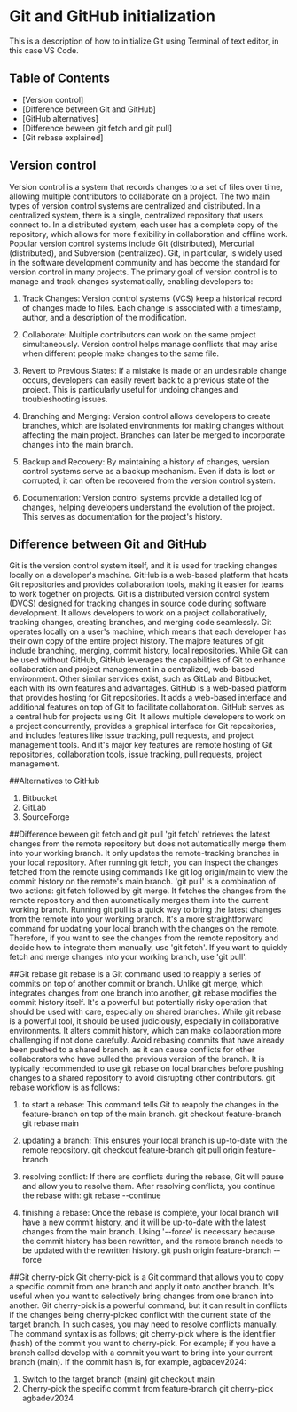 # Git and GitHub initialization

This is a description of how to initialize Git using Terminal of text editor, in this case VS Code.

## Table of Contents

- [Version control]
- [Difference between Git and GitHub]
- [GitHub alternatives]
- [Difference beween git fetch and git pull]
- [Git rebase explained]

## Version control

Version control is a system that records changes to a set of files over time, allowing multiple contributors to collaborate on a project.
The two main types of version control systems are centralized and distributed. In a centralized system, there is a single, centralized repository that users connect to.
In a distributed system, each user has a complete copy of the repository, which allows for more flexibility in collaboration and offline work.
Popular version control systems include Git (distributed), Mercurial (distributed), and Subversion (centralized). Git, in particular, is widely used in the software development community and has become the standard for version control in many projects.
The primary goal of version control is to manage and track changes systematically, enabling developers to:

1. Track Changes: Version control systems (VCS) keep a historical record of changes made to files. Each change is associated with a timestamp, author, and a description of the modification.

2. Collaborate: Multiple contributors can work on the same project simultaneously. Version control helps manage conflicts that may arise when different people make changes to the same file.

3. Revert to Previous States: If a mistake is made or an undesirable change occurs, developers can easily revert back to a previous state of the project. This is particularly useful for undoing changes and troubleshooting issues.

4. Branching and Merging: Version control allows developers to create branches, which are isolated environments for making changes without affecting the main project. Branches can later be merged to incorporate changes into the main branch.

5. Backup and Recovery: By maintaining a history of changes, version control systems serve as a backup mechanism. Even if data is lost or corrupted, it can often be recovered from the version control system.

6. Documentation: Version control systems provide a detailed log of changes, helping developers understand the evolution of the project. This serves as documentation for the project's history.

## Difference between Git and GitHub

Git is the version control system itself, and it is used for tracking changes locally on a developer's machine. GitHub is a web-based platform that hosts Git repositories and provides collaboration tools, making it easier for teams to work together on projects.
Git is a distributed version control system (DVCS) designed for tracking changes in source code during software development.
It allows developers to work on a project collaboratively, tracking changes, creating branches, and merging code seamlessly. Git operates locally on a user's machine, which means that each developer has their own copy of the entire project history.
The majore features of git include branching, merging, commit history, local repositories.
While Git can be used without GitHub, GitHub leverages the capabilities of Git to enhance collaboration and project management in a centralized, web-based environment. Other similar services exist, such as GitLab and Bitbucket, each with its own features and advantages.
GitHub is a web-based platform that provides hosting for Git repositories. It adds a web-based interface and additional features on top of Git to facilitate collaboration.
GitHub serves as a central hub for projects using Git. It allows multiple developers to work on a project concurrently, provides a graphical interface for Git repositories, and includes features like issue tracking, pull requests, and project management tools.
And it's major key features are remote hosting of Git repositories, collaboration tools, issue tracking, pull requests, project management.

##Alternatives to GitHub

1. Bitbucket
2. GitLab
3. SourceForge

##Difference beween git fetch and git pull
'git fetch' retrieves the latest changes from the remote repository but does not automatically merge them into your working branch.
It only updates the remote-tracking branches in your local repository. After running git fetch, you can inspect the changes fetched from the remote using commands like git log origin/main to view the commit history on the remote's main branch.
'git pull' is a combination of two actions: git fetch followed by git merge.
It fetches the changes from the remote repository and then automatically merges them into the current working branch. Running git pull is a quick way to bring the latest changes from the remote into your working branch.
It's a more straightforward command for updating your local branch with the changes on the remote.
Therefore, if you want to see the changes from the remote repository and decide how to integrate them manually, use 'git fetch'. If you want to quickly fetch and merge changes into your working branch, use 'git pull'.

##Git rebase
git rebase is a Git command used to reapply a series of commits on top of another commit or branch. Unlike git merge, which integrates changes from one branch into another, git rebase modifies the commit history itself.
It's a powerful but potentially risky operation that should be used with care, especially on shared branches. While git rebase is a powerful tool, it should be used judiciously, especially in collaborative environments.
It alters commit history, which can make collaboration more challenging if not done carefully. Avoid rebasing commits that have already been pushed to a shared branch, as it can cause conflicts for other collaborators who have pulled the previous version of the branch.
It is typically recommended to use git rebase on local branches before pushing changes to a shared repository to avoid disrupting other contributors.
git rebase workflow is as follows:

1. to start a rebase: This command tells Git to reapply the changes in the feature-branch on top of the main branch.
   git checkout feature-branch
   git rebase main
2. updating a branch: This ensures your local branch is up-to-date with the remote repository.
   git checkout feature-branch
   git pull origin feature-branch
3. resolving conflict: If there are conflicts during the rebase, Git will pause and allow you to resolve them. After resolving conflicts, you continue the rebase with:
   git rebase --continue

4. finishing a rebase: Once the rebase is complete, your local branch will have a new commit history, and it will be up-to-date with the latest changes from the main branch.
   Using '--force' is necessary because the commit history has been rewritten, and the remote branch needs to be updated with the rewritten history.
   git push origin feature-branch --force

##Git cherry-pick
Git cherry-pick is a Git command that allows you to copy a specific commit from one branch and apply it onto another branch. It's useful when you want to selectively bring changes from one branch into another.
Git cherry-pick is a powerful command, but it can result in conflicts if the changes being cherry-picked conflict with the current state of the target branch. In such cases, you may need to resolve conflicts manually. The command syntax is as follows;
git cherry-pick <commit-hash>
where <commit-hash> is the identifier (hash) of the commit you want to cherry-pick.
For example; if you have a branch called develop with a commit you want to bring into your current branch (main). If the commit hash is, for example, agbadev2024:

1. Switch to the target branch (main)
   git checkout main
2. Cherry-pick the specific commit from feature-branch
   git cherry-pick agbadev2024
